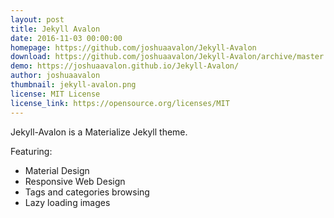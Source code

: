```yaml
---
layout: post
title: Jekyll Avalon
date: 2016-11-03 00:00:00
homepage: https://github.com/joshuaavalon/Jekyll-Avalon
download: https://github.com/joshuaavalon/Jekyll-Avalon/archive/master.zip
demo: https://joshuaavalon.github.io/Jekyll-Avalon/
author: joshuaavalon
thumbnail: jekyll-avalon.png
license: MIT License
license_link: https://opensource.org/licenses/MIT
---
```


Jekyll-Avalon is a Materialize Jekyll theme.

Featuring:
* Material Design
* Responsive Web Design
* Tags and categories browsing
* Lazy loading images
